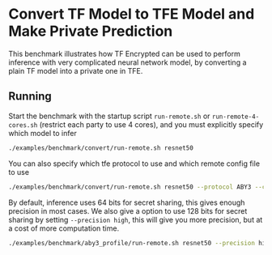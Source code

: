 # Convert TF Model to TFE Model and Make Private Prediction

This benchmark illustrates how TF Encrypted can be used to perform inference with very complicated neural network model, by converting a plain TF model into a private one in TFE.

## Running

Start the benchmark with the startup script `run-remote.sh` or `run-remote-4-cores.sh` (restrict each party to use 4 cores),
and you must explicitly specify which model to infer

```sh
./examples/benchmark/convert/run-remote.sh resnet50
```

You can also specify which tfe protocol to use and which remote config file to use

```sh
./examples/benchmark/convert/run-remote.sh resnet50 --protocol ABY3 --config config.json
```

By default, inference uses 64 bits for secret sharing, this gives enough precision in most cases.
We also give a option to use 128 bits for secret sharing by setting `--precision high`,
this will give you more precision, but at a cost of more computation time.

```sh
./examples/benchmark/aby3_profile/run-remote.sh resnet50 --precision high
```

